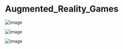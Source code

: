 # Augmented_Reality_Games
![image](https://user-images.githubusercontent.com/33186866/157773207-ab6f43e4-85da-4ace-a365-667869b065a6.png)

![image](https://user-images.githubusercontent.com/33186866/157766902-0073cd8b-ceb4-4237-ae88-07e4d30356e9.png)

![image](https://user-images.githubusercontent.com/33186866/157767014-d69a2475-ec56-4503-a32a-eba1fad754e0.png)
